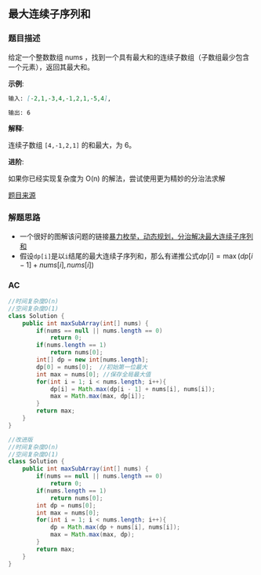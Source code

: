 ## 最大连续子序列和

### 题目描述

给定一个整数数组 nums ，找到一个具有最大和的连续子数组（子数组最少包含一个元素），返回其最大和。

**示例**:

```markdown
输入: [-2,1,-3,4,-1,2,1,-5,4],
```

```markdown
输出: 6
```

**解释**: 

连续子数组 `[4,-1,2,1]` 的和最大，为 6。

**进阶**:

如果你已经实现复杂度为 O(n) 的解法，尝试使用更为精妙的分治法求解

[题目来源](https://leetcode-cn.com/problems/maximum-subarray/)

### 解题思路

* 一个很好的图解该问题的链接[暴力枚举，动态规划，分治解决最大连续子序列和](https://leetcode-cn.com/problems/maximum-subarray/solution/zui-da-zi-xu-he-cshi-xian-si-chong-jie-fa-bao-li-f/)
* 假设`dp[i]`是以`i`结尾的最大连续子序列和，那么有递推公式$dp[i] = \max{(dp[i-1]+nums[i],nums[i])}$

### AC

```java
//时间复杂度O(n)
//空间复杂度O(1)
class Solution {
    public int maxSubArray(int[] nums) {
        if(nums == null || nums.length == 0)
            return 0;
        if(nums.length == 1)
            return nums[0];
        int[] dp = new int[nums.length];
        dp[0] = nums[0];  //初始第一位最大
        int max = nums[0]; //保存全局最大值
        for(int i = 1; i < nums.length; i++){
            dp[i] = Math.max(dp[i - 1] + nums[i], nums[i]);
            max = Math.max(max, dp[i]);
        }
        return max;
    }
}

//改进版
//时间复杂度O(n)
//空间复杂度O(1)
class Solution {
    public int maxSubArray(int[] nums) {
        if(nums == null || nums.length == 0)
            return 0;
        if(nums.length == 1)
            return nums[0];
        int dp = nums[0];
        int max = nums[0];
        for(int i = 1; i < nums.length; i++){
            dp = Math.max(dp + nums[i], nums[i]);
            max = Math.max(max, dp);
        }
        return max;
    }
}
```